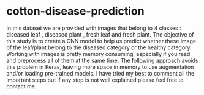 # cotton-disease-prediction
In this dataset we are provided with images that belong to 4 classes : diseased leaf , diseased plant , fresh leaf and fresh plant. The objective of this study is to create a CNN model to help us predict whether these image of the leaf/plant belong to the diseased category or the healthy category. Working with images is pretty memory consuming, especially if you read and preprocess all of them at the same time. The following approach avoids this problem in Keras, leaving more space in memory to use augmentation and/or loading pre-trained models. I have tried my best to comment all the important steps but if any step is not well explained please feel free to contact me.

